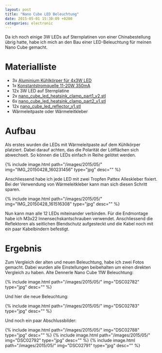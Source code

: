 ```yaml
---
layout: post
title: "Nano Cube LED Beleuchtung"
date: 2015-05-01 15:30:09 +0200
categories: electronic
---
```

Da ich noch einige 3W LEDs auf Sternplatinen von einer Chinabestellung übrig hatte, habe ich mich an den Bau einer LED-Beleuchtung für meinen Nano Cube gemacht. 

# Materialliste
* 3x [Aluminium Kühlkörper für 4x3W LED](http://www.amazon.de/gp/product/B00L11IFBS?psc=1&redirect=true&ref_=oh_aui_detailpage_o08_s00)
* 1x [Konstantstromquelle 11-20W 350mA](http://www.amazon.de/gp/product/B00E5YVFNS?psc=1&redirect=true&ref_=oh_aui_detailpage_o07_s00)
* 12x 3W LED auf Sternplatine
* 2x [nano_cube_led_heatsink_clamp_part1_v2.stl](http://www.cronj.de/attachments/nano_cube_led_heatsink_clamp_part1_v2.stl)
* 6x [nano_cube_led_heatsink_clamp_part2_v1.stl](http://www.cronj.de/attachments/nano_cube_led_heatsink_clamp_part2_v1.stl)
* 12x [nano_cube_led_reflector_v1.stl](http://www.cronj.de/attachments/nano_cube_led_reflector_v1.stl)
* Wärmeleitpaste oder Wärmeleitkleber 

# Aufbau
Als erstes wurden die LEDs mit Wärmeleitpaste auf dem Kühlkörper platziert. Dabei darauf achten, das die Polarität der Lötflächen sich abwechselt. So können die LEDs einfach in Reihe gelötet werden.

{% include image.html path="/images/2015/05/" img="IMG_20150428_160231456" type="jpg" desc="" %}

Anschliessend habe ich jede LED mit zwei Tropfen Pattex Alleskleber fixiert. Bei der Verwendung von Wärmeleitkleber kann man sich diesen Schritt sparen.

{% include image.html path="/images/2015/05/" img="IMG_20150428_161516308" type="jpg" desc="" %}

Nun kann man alle 12 LEDs miteinander verbinden. Für die Endmontage habe ich M3x22 Innensechskantschrauben verwendet. Anschliessend die Reflektoren als seitlichen Blendschutz aufgesteckt und die Kabel noch mit ein paar Kabelbindern befestigt. 

# Ergebnis
Zum Vergleich der alten und neuen Beleuchtung, habe ich zwei Fotos gemacht. Dabei wurden alle Einstellungen beibehalten um einen direkten Vergleich zu haben. Alte Dennerle Nano Cube 11W Beleuchtung:

{% include image.html path="/images/2015/05/" img="DSC02782" type="jpg" desc="" %}

Und hier die neue Beleuchtung:

{% include image.html path="/images/2015/05/" img="DSC02783" type="jpg" desc="" %}

Und noch ein paar Abschlussbilder:

{% include image.html path="/images/2015/05/" img="DSC02788" type="jpg" desc="" %}
{% include image.html path="/images/2015/05/" img="DSC02792" type="jpg" desc="" %}
{% include image.html path="/images/2015/05/" img="DSC02791" type="jpg" desc="" %}
